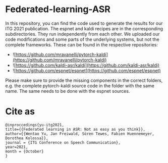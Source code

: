 # Federated-learning-ASR

In this repository, you can find the code used to generate the results for our ITG 2021 publication.
The espnet and kaldi recipes are in the corresponding subdirectories. They run independently from each other.
We uploaded our code modifications and some parts of the underlying systems, but not the complete frameworks. These can be found in the respective repositories:

- ![https://github.com/mravanelli/pytorch-kaldi](https://github.com/mravanelli/pytorch-kaldi)
- ![https://github.com/kaldi-asr/kaldi](https://github.com/kaldi-asr/kaldi)
- ![https://github.com/espnet/espnet](https://github.com/espnet/espnet)

Please make sure to provide the missing components in the correct folders, e.g. the complete pytorch-kaldi source code in the folder with the same name.
The same needs to be done with the espnet sources.

# Cite as 

```
@inproccedings{yu-itg2021,
title={{Federated learning in ASR: Not as easy as you think}},
author={{Wentao Yu, Jan Freiwald, Sören Tewes, Fabien Huennemeyer, Dorothea Kolossa}},
journal = {ITG Conference on Speech Communication},
year=2021,
month = {October}
}
```


